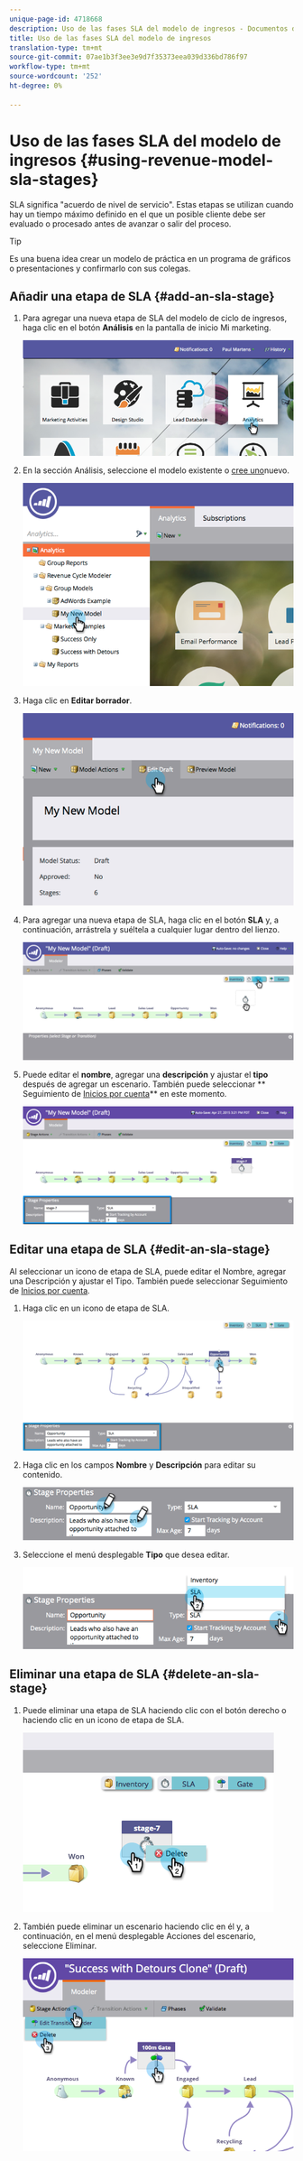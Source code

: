 ```yaml
---
unique-page-id: 4718668
description: Uso de las fases SLA del modelo de ingresos - Documentos de marketing - Documentación del producto
title: Uso de las fases SLA del modelo de ingresos
translation-type: tm+mt
source-git-commit: 07ae1b3f3ee3e9d7f35373eea039d336bd786f97
workflow-type: tm+mt
source-wordcount: '252'
ht-degree: 0%

---
```



# Uso de las fases SLA del modelo de ingresos {#using-revenue-model-sla-stages}

SLA significa &quot;acuerdo de nivel de servicio&quot;. Estas etapas se utilizan cuando hay un tiempo máximo definido en el que un posible cliente debe ser evaluado o procesado antes de avanzar o salir del proceso.

>[!TIP]
>
>Es una buena idea crear un modelo de práctica en un programa de gráficos o presentaciones y confirmarlo con sus colegas.

## Añadir una etapa de SLA {#add-an-sla-stage}

1. Para agregar una nueva etapa de SLA del modelo de ciclo de ingresos, haga clic en el botón **Análisis** en la pantalla de inicio Mi marketing.

   ![](assets/image2015-4-27-11-3a54-3a41.png)

1. En la sección Análisis, seleccione el modelo existente o [cree uno](create-a-new-revenue-model.md)nuevo.

   ![](assets/image2015-4-27-15-3a6-3a30.png)

1. Haga clic en **Editar borrador**.

   ![](assets/image2015-4-27-12-3a10-3a49.png)

1. Para agregar una nueva etapa de SLA, haga clic en el botón **SLA** y, a continuación, arrástrela y suéltela a cualquier lugar dentro del lienzo.

   ![](assets/image2015-4-27-15-3a32-3a10.png)

1. Puede editar el **nombre**, agregar una **descripción** y ajustar el **tipo** después de agregar un escenario. También puede seleccionar ** Seguimiento de [Inicios por cuenta](start-tracking-by-account-in-the-revenue-modeler.md)** en este momento.

   ![](assets/image2015-4-27-17-3a0-3a39.png)

## Editar una etapa de SLA {#edit-an-sla-stage}

Al seleccionar un icono de etapa de SLA, puede editar el Nombre, agregar una Descripción y ajustar el Tipo. También puede seleccionar Seguimiento de [Inicios por cuenta](start-tracking-by-account-in-the-revenue-modeler.md).

1. Haga clic en un icono de etapa de SLA.

   ![](assets/image2015-4-27-15-3a45-3a25.png)

1. Haga clic en los campos **Nombre** y **Descripción** para editar su contenido.

   ![](assets/image2015-4-27-15-3a48-3a37.png)

1. Seleccione el menú desplegable **Tipo** que desea editar.

   ![](assets/image2015-4-27-15-3a51-3a27.png)

## Eliminar una etapa de SLA {#delete-an-sla-stage}

1. Puede eliminar una etapa de SLA haciendo clic con el botón derecho o haciendo clic en un icono de etapa de SLA.

   ![](assets/image2015-4-27-16-3a2-3a47.png)

1. También puede eliminar un escenario haciendo clic en él y, a continuación, en el menú desplegable Acciones del escenario, seleccione Eliminar.

   ![](assets/image2015-4-27-17-3a20-3a41.png)

